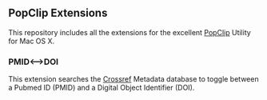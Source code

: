 ## PopClip Extensions
This repository includes all the extensions for the excellent [PopClip](http://pilotmoon.com/popclip/) Utility for Mac OS X.

### PMID<-->DOI
This extension searches the [Crossref](http://crossref.org) Metadata database to toggle between a Pubmed ID (PMID) and a Digital Object Identifier (DOI).
